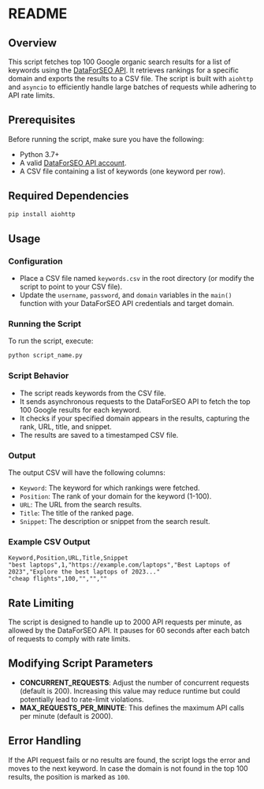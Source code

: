 # README

## Overview

This script fetches top 100 Google organic search results for a list of keywords using the [DataForSEO API](https://www.dataforseo.com/). It retrieves rankings for a specific domain and exports the results to a CSV file. The script is built with `aiohttp` and `asyncio` to efficiently handle large batches of requests while adhering to API rate limits.

## Prerequisites

Before running the script, make sure you have the following:

- Python 3.7+
- A valid [DataForSEO API account](https://www.dataforseo.com/).
- A CSV file containing a list of keywords (one keyword per row).

## Required Dependencies


   ```bash
   pip install aiohttp
   ```

## Usage

### Configuration

- Place a CSV file named `keywords.csv` in the root directory (or modify the script to point to your CSV file).
- Update the `username`, `password`, and `domain` variables in the `main()` function with your DataForSEO API credentials and target domain.

### Running the Script

To run the script, execute:

```bash
python script_name.py
```

### Script Behavior

- The script reads keywords from the CSV file.
- It sends asynchronous requests to the DataForSEO API to fetch the top 100 Google results for each keyword.
- It checks if your specified domain appears in the results, capturing the rank, URL, title, and snippet.
- The results are saved to a timestamped CSV file.

### Output

The output CSV will have the following columns:

- `Keyword`: The keyword for which rankings were fetched.
- `Position`: The rank of your domain for the keyword (1-100).
- `URL`: The URL from the search results.
- `Title`: The title of the ranked page.
- `Snippet`: The description or snippet from the search result.

### Example CSV Output

```
Keyword,Position,URL,Title,Snippet
"best laptops",1,"https://example.com/laptops","Best Laptops of 2023","Explore the best laptops of 2023..."
"cheap flights",100,"","",""
```

## Rate Limiting

The script is designed to handle up to 2000 API requests per minute, as allowed by the DataForSEO API. It pauses for 60 seconds after each batch of requests to comply with rate limits.

## Modifying Script Parameters

- **CONCURRENT_REQUESTS**: Adjust the number of concurrent requests (default is 200). Increasing this value may reduce runtime but could potentially lead to rate-limit violations.
- **MAX_REQUESTS_PER_MINUTE**: This defines the maximum API calls per minute (default is 2000).

## Error Handling

If the API request fails or no results are found, the script logs the error and moves to the next keyword. In case the domain is not found in the top 100 results, the position is marked as `100`.
